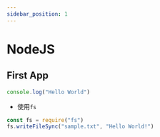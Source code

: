 ```yaml
---
sidebar_position: 1
---
```


# NodeJS
## First App

```javascript title="app.js"
console.log("Hello World")
```
- 使用`fs`
```javascript title="app.js"
const fs = require("fs")
fs.writeFileSync("sample.txt", "Hello World!")
```